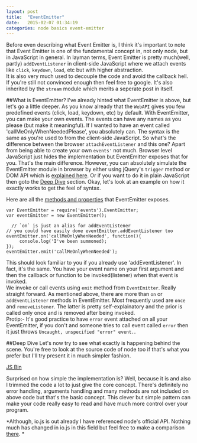 ```yaml
---
layout: post
title:  "EventEmitter"
date:   2015-02-07 01:34:19
categories: node basics event-emitter
---
```


Before even describing what Event Emitter is, I think it's important to note that Event Emitter is one of the fundamental concept in, not only node, but in JavaScript in general. In layman terms, Event Emitter is pretty much(well, partly) `addEventListener` in client-side JavaScript where we attach events like `click`, `keydown`, `load`, etc but with higher abstraction.  
It is also very much used to decouple the code and avoid the callback hell. If you're still not convinced enough then feel free to google. It's also inherited by the `stream` module which merits a seperate post in itself.  

##What is EventEmitter?
I've already hinted what EventEmitter is above, but let's go a little deeper. As you know already that the `WebAPI` gives you few predefined events (click, load, keydown, etc) by default. With EventEmitter, you can make your own events. The events can have any names as you please (but make it meaningful). If I wanted to have an event called 'callMeOnlyWhenNeededPlease', you absolutely can. The syntax is the same as you're used to from the client-side JavaScript. So what's the difference between the browser `attachEventListener` and this one? Apart from being able to create your own `events'` not much. Browser level JavaScript just hides the implementation but EventEmitter exposes that for you. That's the main difference. However, you can absolutely simulate the EventEmitter module in browser by either using jQuery's `trigger` method or DOM API which is [explained here](http://www.2ality.com/2013/06/triggering-events.html). Or if you want to do it in plain JavaScript then goto the [Deep Dive](##Deep_Dive) section.
Okay, let's look at an example on how it exactly works to get the feel of syntax.

Here are all the [methods and properties](http://nodejs.org/api/events.html) that EventEmitter exposes.

    var EventEmitter = require('events').EventEmitter;
    var eventEmitter = new EventEmitter();

	  // `on` is just an alias for addEventListener
    // you could have easily done eventEmitter.addEventListener too
    eventEmitter.on('callMeOnlyWhenNeeded', function(){
         console.log('I've been summoned);
    });
    eventEmitter.emit('callMeOnlyWhenNeeded');

This should look familiar to you if you already use 'addEventListener'. In fact, it's the same. You have your event name on your first argument and then the callback or function to be invoked(listener) when that event is invoked.  
We invoke or call events using `emit` method from `EventEmitter`. Really straight forward. As mentioned above, there are more than `on` or `addEventListener` methods in EventEmitter. Most frequently used are `once` and `removeListener`. The latter is pretty self-explainatory and the prior is called only once and is removed after being invoked.  
Protip:- It's good practice to have `error` event attached on all your EventEmitter, if you don't and someone tries to call event called `error` then it just throws `Uncaught, unspecified "error" event.`.  

##Deep Dive
Let's now try to see what exactly is happening behind the scene. You're free to look at the source code of node too if that's what you prefer but I'll try present it in much simpler fashion.

<a class="jsbin-embed" href="http://jsbin.com/fahovu/1/embed?js,console">JS Bin</a><script src="http://static.jsbin.com/js/embed.js"></script>

Surprised on how simple the implementation is? Well, because it is and also I trimmed the code a lot to just give the core concept. There's definitely no error handling, arguments handling and many methods are not included on above code but that's the basic concept. This clever but simple pattern can make your code really easy to read and have much more control over your program. 

*Although, io.js is out already I have referenced node's official API. Nothing much has changed in io.js in this field but feel free to make a comparison [there](https://iojs.org/api/events.html). *
